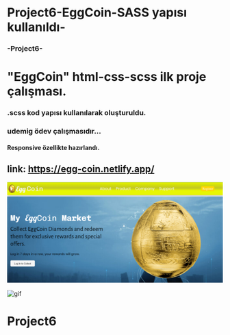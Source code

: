# Project6-EggCoin-SASS yapısı kullanıldı-
### -Project6-
# "EggCoin" html-css-scss ilk proje çalışması.

### .scss kod yapısı kullanılarak oluşturuldu.

### udemig ödev çalışmasıdır...

#### Responsive özellikte hazırlandı.

## link: https://egg-coin.netlify.app/

![print-secreen](screen.png)


![gif](video.gif)

# Project6
